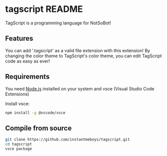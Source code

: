 # tagscript README

TagScript is a programming language for NotSoBot! 

## Features

You can add '.tagscript' as a valid file extension with this extension! By changing the color theme to TagScript's color theme, you can edit TagScript code as easy as ever!

## Requirements

You need [Node.js](https://nodejs.org/) installed on your system and vsce (Visual Studio Code Extensions)

Install vsce:
```sh
npm install -g @vscode/vsce
```
## Compile from source

```sh
git clone https://github.com/instantmeboys/tagscript.git
cd tagscript
vsce package
```